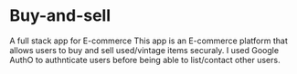 # Buy-and-sell
A full stack app for E-commerce
This app is an E-commerce platform that allows users to buy and sell used/vintage items securaly. I used Google AuthO to authnticate users before being able to list/contact other users.
